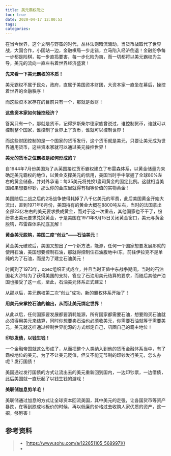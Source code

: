 ```yaml
---
title: 美元霸权简史
toc: true
date: 2020-04-17 12:00:53
tags:
categories:
---
```




在当今世界，这个文明与野蛮的时代，丛林法则暗流涌动，当货币战取代了世界战，大国合作，小国站一边，金融棋局一步走错，立马陷入经济倒退！金融纷争每一步都是险棋，每一步直捣要害，每一步化险为夷，而一切都将以美元霸权为主导，美元的流向一直左右着世界经济盛衰！



**先来看一下美元霸权的本质！**

美元霸权不属于民众，政府，直属于美国资本财团，大资本家一直坐在幕后，操控着世界的金融秩序！

而这些资本家存在的目前只有一个，那就是敛财！

**这些资本家如何操控经济？**

答案只有一个，那就是货币，记得罗斯柴尔德家族曾说过，谁控制货币，谁就可以控制整个国家，谁控制了世界上了货币，谁就可以控制世界！

而这些财团控制的是一个国家的货币发行，这个货币就是美元，只要让美元成为世界通用货币，这些资本家就可以通过美元操控世界！

**美元的货币之位霸权是如何形成的？**

自1944年7月份美国为了从英国接过货币霸权建立了布雷森体系，以黄金储量为来确定美元霸权的地位，以黄金支撑美元的信用，美国当时手中掌握了全球80%左右的黄金储备，并对外承诺：每35美元将兑换1盎司黄金的固定比例。这就相当美国如果想要印钞，那么你的金库里就得有相等价值的实物黄金！

美国随后二战之后的2场战争使得耗掉了八千亿美元的军费，此后美国黄金开始大流出，直到1971年8月份，美国持有的黄金大概在8800吨左右，当时的法国拿出全部23亿左右的美元要求换成黄金，而对于这一次重击，其他国家也不干了，纷纷拿出美元要求兑换黄金，于是美国在1971年8月15日关闭黄金窗口，美元与黄金脱钩，布雷森体系彻底瓦解！

**黄金美元脱钩，美国二度“创业”——石油美元！**

黄金美元破败后，美国又想出了一个新方法，能源，任何一个国家想要发展那就的使用石油，美国想要控制石油，那就得控制住石油腹地中/东，前往伊拉克不是单纯的为了石油，而是为了建立石油美元！

时间到了1973年，opec组织正式成立，并且当时正值中东战争期间，当时的石油国老大沙特为了获得美国的支持，答应了石油用美元结算的要求，而随后其他产油国也接受了这一点，至此，石油美元体系正式建立！

从那以后，美元霸权第二次“创业”成功，新的霸权体系开始了！

**用美元来掌控石油的输出，从而让美元绑定世界！**

从此以后，任何国家要发展都要消耗能源，所有国家都需要石油，想要购买石油就必须得用美元来结算，同时你想要卖石油也必须收美元，你需要石油就等于需要美元，美元就这样通过控制世界能源的方式绑定自己，巩固自己的霸主地位！

**印钞发债，以钱生钱！**

一个金融帝国就这么形成了，从而把整个人类纳入到他的货币金融体系当中，有了霸权地位的美元，为了不让美元贬值，但又不能无节制的印钞发行美元，怎么办呢？发行国债！

美国通过发行国债的方式让流出去的美元重新回到国内，一边印钞票，一边借债，此后美国就一直玩起了以钱生钱的游戏！

**美联储加息剪羊毛！**

美联储通过加息的方式让全球资本回流美国，其中美元的走强，让各国货币等资产暴跌，在等到跌成地板价的时候，再以低廉的价格过去收购人家优质的资产，这一招，够厉害！

## 参考资料
> - [https://www.sohu.com/a/122651105_568997]()
> - []()

